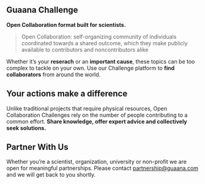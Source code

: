 ## Guaana Challenge

**Open Collaboration format built for scientists.**

>Open Collaboration: self-organizing community of individuals coordinated towards a shared outcome, which they make publicly available to contributors and noncontributors alike

Whether it’s your **reserach** or an **important cause**, these topics can be too complex to tackle on your own. Use our Challenge platform to **find collaborators** from around the world.


## Your actions make a difference

Unlike traditional projects that require physical resources, Open Collaboration Challenges rely on the number of people contributing to a common effort. **Share knowledge, offer expert advice and collectively seek solutions.**


## Partner With Us

Whether you’re a scientist, organization, university or non-profit we are open for meaningful partnerships. Please contact <partnership@guaana.com> and we will get back to you shortly.
